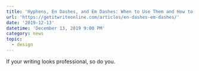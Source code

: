 ```yaml
---
title: 'Hyphens, En Dashes, and Em Dashes: When to Use Them and How to Type Them'
url: 'https://getitwriteonline.com/articles/en-dashes-em-dashes/'
date: '2019-12-13'
datetime: 'December 13, 2019 9:00 PM'
category: news
topic:
  - design
---
```

If your writing looks professional, so do you.
